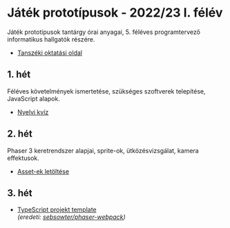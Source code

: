 # Játék prototípusok - 2022/23 I. félév
Játék prototípusok tantárgy órai anyagai, 5. féléves programtervező informatikus hallgatók részére. 

- [Tanszéki oktatási oldal](https://oktatas.iit.uni-miskolc.hu/doku.php?id=tanszek:oktatas:jatek_prototipusok:jatek_prototipusok)

## 1. hét
Féléves követelmények ismertetése, szükséges szoftverek telepítése, JavaScript alapok.

- [Nyelvi kvíz](https://github.com/aron123/jatek-prototipusok-2022/blob/master/01-language-quiz/)

## 2. hét
Phaser 3 keretrendszer alapjai, sprite-ok, ütközésvizsgálat, kamera effektusok.

- [Asset-ek letöltése](https://github.com/aron123/jatek-prototipusok-2022/raw/master/02-assets.zip)

## 3. hét

- [TypeScript projekt template](https://github.com/aron123/jatek-prototipusok-2022/blob/master/03-project-template)<br>
  _(eredeti: [sebsowter/phaser-webpack](sebsowter/phaser-webpack))_